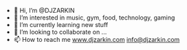 - 👋 Hi, I’m @DJZARKIN
- 👀 I’m interested in music, gym, food, technology, gaming   
- 🌱 I’m currently learning new stuff 
- 💞️ I’m looking to collaborate on ...
- 📫 How to reach me www.djzarkin.com info@djzarkin.com 

<!---
DJZARKIN/DJZARKIN is a ✨ special ✨ repository because its `README.md` (this file) appears on your GitHub profile.
You can click the Preview link to take a look at your changes.
--->
